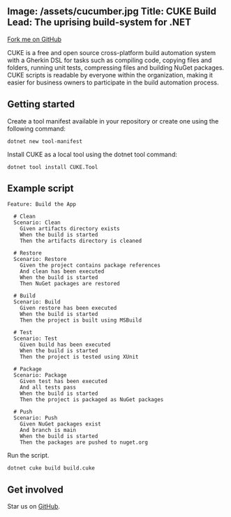 Image: /assets/cucumber.jpg
Title: CUKE Build
Lead: The uprising build-system for .NET
---

<span id="forkongithub"><a href="https://github.com/bjorkstromm/cukebuild">Fork me on GitHub</a></span>

CUKE is a free and open source cross-platform build automation system with a Gherkin DSL for tasks such as compiling code, copying files and folders, running unit tests, compressing files and building NuGet packages. CUKE scripts is readable by everyone within the organization, making it easier for business owners to participate in the build automation process.

## Getting started

Create a tool manifest available in your repository or create one using the following command:

```dotnetcli
dotnet new tool-manifest
```

Install CUKE as a local tool using the dotnet tool command:

```dotnetcli
dotnet tool install CUKE.Tool
```

## Example script

```gherkin
Feature: Build the App

  # Clean
  Scenario: Clean
    Given artifacts directory exists
    When the build is started
    Then the artifacts directory is cleaned

  # Restore
  Scenario: Restore
    Given the project contains package references
    And clean has been executed
    When the build is started
    Then NuGet packages are restored

  # Build
  Scenario: Build
    Given restore has been executed
    When the build is started
    Then the project is built using MSBuild

  # Test
  Scenario: Test
    Given build has been executed
    When the build is started
    Then the project is tested using XUnit

  # Package
  Scenario: Package
    Given test has been executed
    And all tests pass
    When the build is started
    Then the project is packaged as NuGet packages

  # Push
  Scenario: Push
    Given NuGet packages exist
    And branch is main
    When the build is started
    Then the packages are pushed to nuget.org
```

Run the script.

```dotnetcli
dotnet cuke build build.cuke
```

## Get involved

Star us on [GitHub](https://github.com/bjorkstromm/cukebuild).